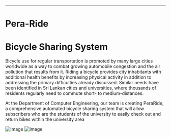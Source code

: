 ---

# Pera-Ride

# Bicycle Sharing System

Bicycle use for regular transportation is promoted by many large cities worldwide as a way to combat growing automobile congestion and the air pollution that results from it. Riding a bicycle provides city inhabitants with additional health benefits by increasing physical activity in addition to addressing the primary difficulties already discussed. Similar needs have been identified in Sri Lankan cities and universities, where thousands of residents regularly need to commute short- to medium-distances.

At the Department of Computer Engineering, our team is creating PeraRide, a comprehensive automated bicycle sharing system that will allow subscribers who are the students of the university to easily check out and return bikes within the university area

![image](https://www.anylogic.com/upload/blog/c67/c671ba340460d0018a250d6c17fe8ad1.jpg)
![image](https://img.freepik.com/premium-vector/city-bicycle-sharing-system-isolated-white_169241-5557.jpg?w=996)

